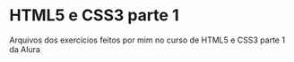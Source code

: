 # HTML5 e CSS3 parte 1
 Arquivos dos exercicios feitos por mim no curso de HTML5 e CSS3 parte 1 da Alura
